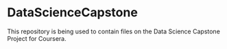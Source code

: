 # DataScienceCapstone
This repository is being used to contain files on the Data Science Capstone Project for Coursera.
